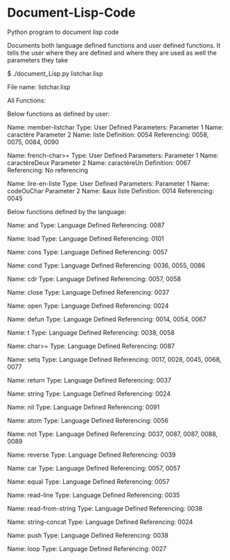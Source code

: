 # Document-Lisp-Code
Python program to document lisp code

Documents both language defined functions and user defined functions. It tells the user where they are defined and where they are used as well the parameters they take

$ ./document_Lisp.py listchar.lisp 

File name: listchar.lisp

All Functions: 

Below functions as defined by user:

Name: member-listchar
Type: User Defined
Parameters:
	Parameter 1	Name: caractère
	Parameter 2	Name: liste
Definition: 0054
Referencing: 0058, 0075, 0084, 0090

Name: french-char>=
Type: User Defined
Parameters:
	Parameter 1	Name: caractèreDeux
	Parameter 2	Name: caractèreUn
Definition: 0067
Referencing: No referencing

Name: lire-en-liste
Type: User Defined
Parameters:
	Parameter 1	Name: codeOuChar
	Parameter 2	Name: &aux liste
Definition: 0014
Referencing: 0045

Below functions defined by the language:

Name: and
Type: Language Defined
Referencing: 0087

Name: load
Type: Language Defined
Referencing: 0101

Name: cons
Type: Language Defined
Referencing: 0057

Name: cond
Type: Language Defined
Referencing: 0036, 0055, 0086

Name: cdr
Type: Language Defined
Referencing: 0057, 0058

Name: close
Type: Language Defined
Referencing: 0037

Name: open
Type: Language Defined
Referencing: 0024

Name: defun
Type: Language Defined
Referencing: 0014, 0054, 0067

Name: t
Type: Language Defined
Referencing: 0038, 0058

Name: char>=
Type: Language Defined
Referencing: 0087

Name: setq
Type: Language Defined
Referencing: 0017, 0028, 0045, 0068, 0077

Name: return
Type: Language Defined
Referencing: 0037

Name: string
Type: Language Defined
Referencing: 0024

Name: nil
Type: Language Defined
Referencing: 0091

Name: atom
Type: Language Defined
Referencing: 0056

Name: not
Type: Language Defined
Referencing: 0037, 0087, 0087, 0088, 0089

Name: reverse
Type: Language Defined
Referencing: 0039

Name: car
Type: Language Defined
Referencing: 0057, 0057

Name: equal
Type: Language Defined
Referencing: 0057

Name: read-line
Type: Language Defined
Referencing: 0035

Name: read-from-string
Type: Language Defined
Referencing: 0038

Name: string-concat
Type: Language Defined
Referencing: 0024

Name: push
Type: Language Defined
Referencing: 0038

Name: loop
Type: Language Defined
Referencing: 0027
